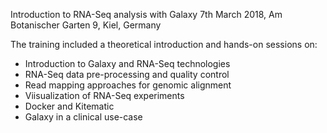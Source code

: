 Introduction to RNA-Seq analysis with Galaxy
7th March 2018, Am Botanischer Garten 9, Kiel, Germany

The training included a theoretical introduction and hands-on sessions on:

- Introduction to Galaxy and RNA-Seq technologies
- RNA-Seq data pre-processing and quality control
- Read mapping approaches for genomic alignment
- Viisualization of RNA-Seq experiments
- Docker and Kitematic
- Galaxy in a clinical use-case
